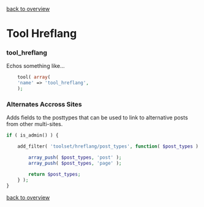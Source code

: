[back to overview](../../README.markdown#tools)

Tool Hreflang
===============================

### tool_hreflang

Echos something like…
<link rel="alternate" href="https://www.domain.com/my-page/" hreflang="en">
<link rel="alternate" href="https://www.domain.com/fr/my-page/" hreflang="fr">
<link rel="alternate" href="https://www.domain.com/de/my-page/" hreflang="de">

````php
    tool( array(
    'name' => 'tool_hreflang',
    );
````

### Alternates Accross Sites

Adds fields to the posttypes that can be used to link to alternative posts from other multi-sites.

````php
if ( is_admin() ) {

    add_filter( 'toolset/hreflang/post_types', function( $post_types ) {

        array_push( $post_types, 'post' );
        array_push( $post_types, 'page' );

        return $post_types;
    } );
}
````

[back to overview](../../README.markdown#tools)
